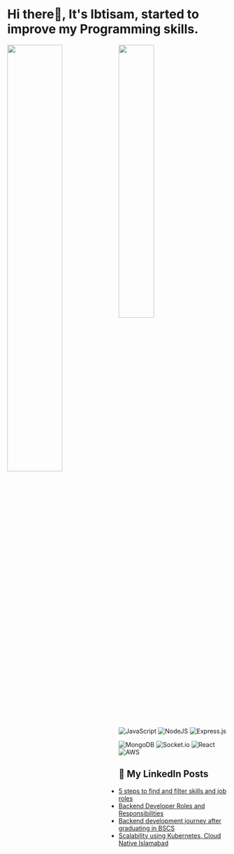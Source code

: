 # Hi there👋, It's Ibtisam, started to improve my Programming skills.

<img align="left" width="50%" src="https://github-readme-stats.vercel.app/api?username=syedibtisam&show_icons=true&theme=radical&hide=stars,issues,contribs" />

<img align="left" width="40%" src="https://github-readme-stats.vercel.app/api/top-langs/?username=syedibtisam&layout=compact" />

![JavaScript](https://img.shields.io/badge/javascript-%23323330.svg?style=for-the-badge&logo=javascript&logoColor=%23F7DF1E)
![NodeJS](https://img.shields.io/badge/node.js-6DA55F?style=for-the-badge&logo=node.js&logoColor=white)
![Express.js](https://img.shields.io/badge/express.js-%23404d59.svg?style=for-the-badge&logo=express&logoColor=%2361DAFB)

![MongoDB](https://img.shields.io/badge/MongoDB-%234ea94b.svg?style=for-the-badge&logo=mongodb&logoColor=white)
![Socket.io](https://img.shields.io/badge/Socket.io-black?style=for-the-badge&logo=socket.io&badgeColor=010101)
![React](https://img.shields.io/badge/react-%2320232a.svg?style=for-the-badge&logo=react&logoColor=%2361DAFB)
![AWS](https://img.shields.io/badge/AWS-%23FF9900.svg?style=for-the-badge&logo=amazon-aws&logoColor=white)

## 📄 My LinkedIn Posts
- [5 steps to find and filter skills and job roles](https://www.linkedin.com/posts/syed-muhammad-ibtisam_5-steps-for-finding-the-right-skills-and-activity-7092051338452230144-yuZZ?utm_source=share&utm_medium=member_desktop)
- [Backend Developer Roles and Responsibilities](https://www.linkedin.com/posts/syed-muhammad-ibtisam_linkedin-backenddevelopment-codingjourney-activity-7088472751119712256-_Zh-?utm_source=share&utm_medium=member_desktop)
- [Backend development journey after graduating in BSCS](https://www.linkedin.com/posts/syed-muhammad-ibtisam_backenddevelopment-bscsalumni-fastpakistan-activity-7087053429990187008-gzwr?utm_source=share&utm_medium=member_desktop)
- [Scalability using Kubernetes, Cloud Native Islamabad](https://www.linkedin.com/posts/syed-muhammad-ibtisam_developer-kubernetes-cloud-activity-7033310648499380224-049h?utm_source=share&utm_medium=member_desktop)
